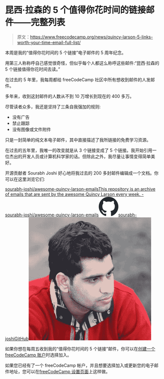 # 昆西·拉森的 5 个值得你花时间的链接邮件——完整列表

> 原文：<https://www.freecodecamp.org/news/quincy-larson-5-links-worth-your-time-email-full-list/>

本周是我的“值得你花时间的 5 个链接”电子邮件的 5 周年纪念。

用第三人称称呼自己感觉很奇怪，但似乎每个人都这么称呼这些邮件:“昆西·拉森的 5 个链接值得你花时间去读。”

在过去的 5 年里，我每周都给 freeCodeCamp 社区中所有想收到邮件的人发邮件。

多年来，收到这封邮件的人数从不到 10 万增长到现在的 400 多万。

尽管读者众多，我还是坚持了三条自我强加的规则:

*   没有广告
*   禁止跟踪
*   没有图像或文件附件

只是一封简单的纯文本电子邮件，其中直接描述了我所链接的免费学习资源。

在过去的五年里，我唯一的改变就是从 3 个链接变成了 5 个链接。我开始引用一位杰出的开发人员或计算机科学家的话。但除此之外，我尽量让事情变得简单美好。

开源贡献者 Sourabh Joshi 好心地将我过去的 200 多封邮件编辑成一个文档。你可以在这里浏览它们:

[sourabh-joshi/awesome-quincy-larson-emailsThis repository is an archive of emails that are sent by the awesome Quincy Larson every week. - sourabh-joshi/awesome-quincy-larson-emails![favicon](img/0973ea8ce7121c320f68413e2a2f23ab.png)sourabh-joshiGitHub![38150665?s=400&v=4](img/06a38b6209b7f0c1dc13008224739135.png)](https://github.com/sourabh-joshi/awesome-quincy-larson-emails)

如果你想在每周五收到我的“值得你花时间的 5 个链接”邮件，你可以在[创建一个 freeCodeCamp 账户](https://www.freecodecamp.org/signin)时选择加入。

如果您已经有了一个 freeCodeCamp 帐户，并且想要选择加入或更新您的电子邮件地址，您可以在[freeCodeCamp 设置页面](https://www.freecodecamp.org/settings)上这样做。